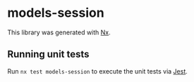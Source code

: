 # models-session

This library was generated with [Nx](https://nx.dev).

## Running unit tests

Run `nx test models-session` to execute the unit tests via [Jest](https://jestjs.io).
